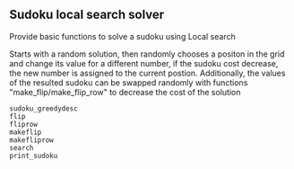 ## Sudoku local search solver

Provide basic functions to solve a sudoku using Local search

Starts with a random solution, then randomly chooses a positon in the grid and change its value for a different number,
if the sudoku cost decrease, the new number is assigned to the current postion.
Additionally, the values of the resulted sudoku can be swapped randomly with functions "make_flip/make_flip_row" to decrease the cost of the solution   

```@docs
sudoku_greedydesc
flip
fliprow
makeflip
makefliprow
search
print_sudoku
```